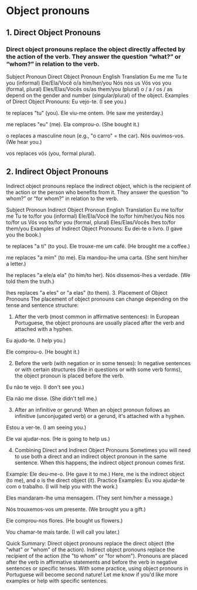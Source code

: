 # Object pronouns

## 1. Direct Object Pronouns

###  Direct object pronouns replace the object directly affected by the action of the verb. They answer the question “what?” or “whom?” in relation to the verb.

Subject Pronoun	Direct Object Pronoun	English Translation
Eu	me	me
Tu	te	you (informal)
Ele/Ela/Você	o/a	him/her/you
Nós	nos	us
Vós	vos	you (formal, plural)
Eles/Elas/Vocês	os/as	them/you (plural)
o / a / os / as depend on the gender and number (singular/plural) of the object.
Examples of Direct Object Pronouns:
Eu vejo-te.
(I see you.)

te replaces "tu" (you).
Ele viu-me ontem.
(He saw me yesterday.)

me replaces "eu" (me).
Ela comprou-o.
(She bought it.)

o replaces a masculine noun (e.g., "o carro" = the car).
Nós ouvimos-vos.
(We hear you.)

vos replaces vós (you, formal plural).
## 2. Indirect Object Pronouns
Indirect object pronouns replace the indirect object, which is the recipient of the action or the person who benefits from it. They answer the question “to whom?” or “for whom?” in relation to the verb.

Subject Pronoun	Indirect Object Pronoun	English Translation
Eu	me	to/for me
Tu	te	to/for you (informal)
Ele/Ela/Você	lhe	to/for him/her/you
Nós	nos	to/for us
Vós	vos	to/for you (formal, plural)
Eles/Elas/Vocês	lhes	to/for them/you
Examples of Indirect Object Pronouns:
Eu dei-te o livro.
(I gave you the book.)

te replaces "a ti" (to you).
Ele trouxe-me um café.
(He brought me a coffee.)

me replaces "a mim" (to me).
Ela mandou-lhe uma carta.
(She sent him/her a letter.)

lhe replaces "a ele/a ela" (to him/to her).
Nós dissemos-lhes a verdade.
(We told them the truth.)

lhes replaces "a eles" or "a elas" (to them).
3. Placement of Object Pronouns
The placement of object pronouns can change depending on the tense and sentence structure:

1. After the verb (most common in affirmative sentences):
In European Portuguese, the object pronouns are usually placed after the verb and attached with a hyphen.

Eu ajudo-te.
(I help you.)

Ele comprou-o.
(He bought it.)

2. Before the verb (with negation or in some tenses):
In negative sentences or with certain structures (like in questions or with some verb forms), the object pronoun is placed before the verb.

Eu não te vejo.
(I don't see you.)

Ela não me disse.
(She didn't tell me.)

3. After an infinitive or gerund:
When an object pronoun follows an infinitive (unconjugated verb) or a gerund, it's attached with a hyphen.

Estou a ver-te.
(I am seeing you.)

Ele vai ajudar-nos.
(He is going to help us.)

4. Combining Direct and Indirect Object Pronouns
Sometimes you will need to use both a direct and an indirect object pronoun in the same sentence. When this happens, the indirect object pronoun comes first.

Example:
Ele deu-me-o.
(He gave it to me.)
Here, me is the indirect object (to me), and o is the direct object (it).
Practice Examples:
Eu vou ajudar-te com o trabalho.
(I will help you with the work.)

Eles mandaram-lhe uma mensagem.
(They sent him/her a message.)

Nós trouxemos-vos um presente.
(We brought you a gift.)

Ele comprou-nos flores.
(He bought us flowers.)

Vou chamar-te mais tarde.
(I will call you later.)

Quick Summary:
Direct object pronouns replace the direct object (the "what" or "whom" of the action).
Indirect object pronouns replace the recipient of the action (the "to whom" or "for whom").
Pronouns are placed after the verb in affirmative statements and before the verb in negative sentences or specific tenses.
With some practice, using object pronouns in Portuguese will become second nature! Let me know if you'd like more examples or help with specific sentences.
